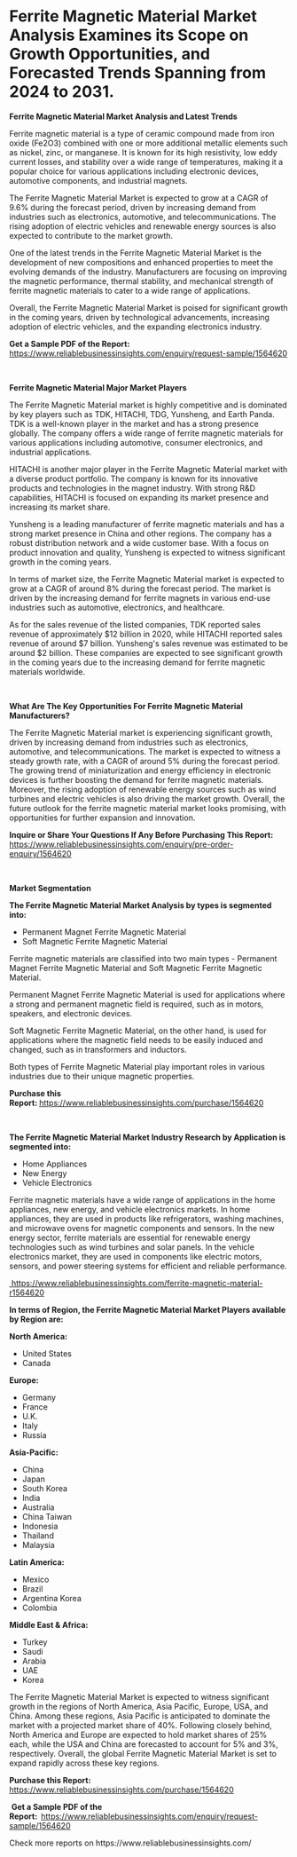 <p><h1>Ferrite Magnetic Material Market Analysis Examines its Scope on Growth Opportunities, and Forecasted Trends Spanning from 2024 to 2031.</h1></p><p><strong>Ferrite Magnetic Material Market Analysis and Latest Trends</strong></p>
<p><p>Ferrite magnetic material is a type of ceramic compound made from iron oxide (Fe2O3) combined with one or more additional metallic elements such as nickel, zinc, or manganese. It is known for its high resistivity, low eddy current losses, and stability over a wide range of temperatures, making it a popular choice for various applications including electronic devices, automotive components, and industrial magnets.</p><p>The Ferrite Magnetic Material Market is expected to grow at a CAGR of 9.6% during the forecast period, driven by increasing demand from industries such as electronics, automotive, and telecommunications. The rising adoption of electric vehicles and renewable energy sources is also expected to contribute to the market growth.</p><p>One of the latest trends in the Ferrite Magnetic Material Market is the development of new compositions and enhanced properties to meet the evolving demands of the industry. Manufacturers are focusing on improving the magnetic performance, thermal stability, and mechanical strength of ferrite magnetic materials to cater to a wide range of applications.</p><p>Overall, the Ferrite Magnetic Material Market is poised for significant growth in the coming years, driven by technological advancements, increasing adoption of electric vehicles, and the expanding electronics industry.</p></p>
<p><strong>Get a Sample PDF of the Report:&nbsp;</strong> <a href="https://www.reliablebusinessinsights.com/enquiry/request-sample/1564620">https://www.reliablebusinessinsights.com/enquiry/request-sample/1564620</a></p>
<p>&nbsp;</p>
<p><strong>Ferrite Magnetic Material Major Market Players</strong></p>
<p><p>The Ferrite Magnetic Material market is highly competitive and is dominated by key players such as TDK, HITACHI, TDG, Yunsheng, and Earth Panda. TDK is a well-known player in the market and has a strong presence globally. The company offers a wide range of ferrite magnetic materials for various applications including automotive, consumer electronics, and industrial applications.</p><p>HITACHI is another major player in the Ferrite Magnetic Material market with a diverse product portfolio. The company is known for its innovative products and technologies in the magnet industry. With strong R&D capabilities, HITACHI is focused on expanding its market presence and increasing its market share.</p><p>Yunsheng is a leading manufacturer of ferrite magnetic materials and has a strong market presence in China and other regions. The company has a robust distribution network and a wide customer base. With a focus on product innovation and quality, Yunsheng is expected to witness significant growth in the coming years.</p><p>In terms of market size, the Ferrite Magnetic Material market is expected to grow at a CAGR of around 8% during the forecast period. The market is driven by the increasing demand for ferrite magnets in various end-use industries such as automotive, electronics, and healthcare.</p><p>As for the sales revenue of the listed companies, TDK reported sales revenue of approximately $12 billion in 2020, while HITACHI reported sales revenue of around $7 billion. Yunsheng's sales revenue was estimated to be around $2 billion. These companies are expected to see significant growth in the coming years due to the increasing demand for ferrite magnetic materials worldwide.</p></p>
<p>&nbsp;</p>
<p><strong>What Are The Key Opportunities For Ferrite Magnetic Material Manufacturers?</strong></p>
<p><p>The Ferrite Magnetic Material market is experiencing significant growth, driven by increasing demand from industries such as electronics, automotive, and telecommunications. The market is expected to witness a steady growth rate, with a CAGR of around 5% during the forecast period. The growing trend of miniaturization and energy efficiency in electronic devices is further boosting the demand for ferrite magnetic materials. Moreover, the rising adoption of renewable energy sources such as wind turbines and electric vehicles is also driving the market growth. Overall, the future outlook for the ferrite magnetic material market looks promising, with opportunities for further expansion and innovation.</p></p>
<p><strong>Inquire or Share Your Questions If Any Before Purchasing This Report:</strong> <a href="https://www.reliablebusinessinsights.com/enquiry/pre-order-enquiry/1564620">https://www.reliablebusinessinsights.com/enquiry/pre-order-enquiry/1564620</a></p>
<p>&nbsp;</p>
<p><strong>Market Segmentation</strong></p>
<p><strong>The Ferrite Magnetic Material Market Analysis by types is segmented into:</strong></p>
<p><ul><li>Permanent Magnet Ferrite Magnetic Material</li><li>Soft Magnetic Ferrite Magnetic Material</li></ul></p>
<p><p>Ferrite magnetic materials are classified into two main types - Permanent Magnet Ferrite Magnetic Material and Soft Magnetic Ferrite Magnetic Material. </p><p>Permanent Magnet Ferrite Magnetic Material is used for applications where a strong and permanent magnetic field is required, such as in motors, speakers, and electronic devices. </p><p>Soft Magnetic Ferrite Magnetic Material, on the other hand, is used for applications where the magnetic field needs to be easily induced and changed, such as in transformers and inductors. </p><p>Both types of Ferrite Magnetic Material play important roles in various industries due to their unique magnetic properties.</p></p>
<p><strong>Purchase this Report:&nbsp;</strong><a href="https://www.reliablebusinessinsights.com/purchase/1564620">https://www.reliablebusinessinsights.com/purchase/1564620</a></p>
<p>&nbsp;</p>
<p><strong>The Ferrite Magnetic Material Market Industry Research by Application is segmented into:</strong></p>
<p><ul><li>Home Appliances</li><li>New Energy</li><li>Vehicle Electronics</li></ul></p>
<p><p>Ferrite magnetic materials have a wide range of applications in the home appliances, new energy, and vehicle electronics markets. In home appliances, they are used in products like refrigerators, washing machines, and microwave ovens for magnetic components and sensors. In the new energy sector, ferrite materials are essential for renewable energy technologies such as wind turbines and solar panels. In the vehicle electronics market, they are used in components like electric motors, sensors, and power steering systems for efficient and reliable performance.</p></p>
<p><a href="https://www.reliablebusinessinsights.com/ferrite-magnetic-material-r1564620">&nbsp;https://www.reliablebusinessinsights.com/ferrite-magnetic-material-r1564620</a></p>
<p><strong>In terms of Region, the Ferrite Magnetic Material Market Players available by Region are:</strong></p>
<p>
    <p> <strong> North America: </strong>
        <ul>
            <li>United States</li>
            <li>Canada</li>
        </ul>
        </p> 
    <p> <strong> Europe: </strong>
        <ul>
            <li>Germany</li>
            <li>France</li>
            <li>U.K.</li>
            <li>Italy</li>
            <li>Russia</li>
        </ul>
        </p> 
    <p> <strong> Asia-Pacific: </strong>
        <ul>
            <li>China</li>
            <li>Japan</li>
            <li>South Korea</li>
            <li>India</li>
            <li>Australia</li>
            <li>China Taiwan</li>
            <li>Indonesia</li>
            <li>Thailand</li>
            <li>Malaysia</li>
        </ul>
        </p> 
    <p> <strong> Latin America: </strong>
        <ul>
            <li>Mexico</li>
            <li>Brazil</li>
            <li>Argentina Korea</li>
            <li>Colombia</li>
        </ul>
        </p> 
    <p> <strong> Middle East & Africa: </strong>
        <ul>
            <li>Turkey</li>
            <li>Saudi</li>
            <li>Arabia</li>
            <li>UAE</li>
            <li>Korea</li>
        </ul>
    </p>
    </p>
<p><p>The Ferrite Magnetic Material Market is expected to witness significant growth in the regions of North America, Asia Pacific, Europe, USA, and China. Among these regions, Asia Pacific is anticipated to dominate the market with a projected market share of 40%. Following closely behind, North America and Europe are expected to hold market shares of 25% each, while the USA and China are forecasted to account for 5% and 3%, respectively. Overall, the global Ferrite Magnetic Material Market is set to expand rapidly across these key regions.</p></p>
<p><strong>Purchase this Report: </strong><a href="https://www.reliablebusinessinsights.com/purchase/1564620">https://www.reliablebusinessinsights.com/purchase/1564620</a></p>
<p>&nbsp;<strong>Get a Sample PDF of the Report:&nbsp;&nbsp;</strong><a href="https://www.reliablebusinessinsights.com/enquiry/request-sample/1564620">https://www.reliablebusinessinsights.com/enquiry/request-sample/1564620</a></p>
<p><strong></strong></p>
<p>Check more reports on https://www.reliablebusinessinsights.com/</p>
